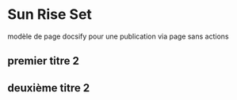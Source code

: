 # Sun Rise Set
modèle de page docsify pour une publication via page sans actions 


## premier titre 2

## deuxième titre 2
